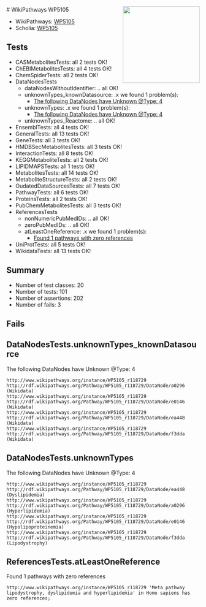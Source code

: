 <img style="float: right; width: 200px" src="https://upload.wikimedia.org/wikipedia/commons/thumb/8/83/Wplogo_with_text_500.png/640px-Wplogo_with_text_500.png" />
# WikiPathways WP5105

* WikiPathways: [WP5105](https://new.wikipathways.org/pathways/WP5105)
* Scholia: [WP5105](https://scholia.toolforge.org/wikipathways/WP5105)
## Tests
* CASMetabolitesTests: all 2 tests OK!
* ChEBIMetabolitesTests: all 4 tests OK!
* ChemSpiderTests: all 2 tests OK!
* DataNodesTests
    * dataNodesWithoutIdentifier: .. all OK!
    * unknownTypes_knownDatasource: .x we found 1 problem(s):
        * [The following DataNodes have Unknown @Type: 4](#904516d9)
    * unknownTypes: .x we found 1 problem(s):
        * [The following DataNodes have Unknown @Type: 4](#839973e2)
    * unknownTypes_Reactome: .. all OK!
* EnsemblTests: all 4 tests OK!
* GeneralTests: all 13 tests OK!
* GeneTests: all 3 tests OK!
* HMDBSecMetabolitesTests: all 3 tests OK!
* InteractionTests: all 8 tests OK!
* KEGGMetaboliteTests: all 2 tests OK!
* LIPIDMAPSTests: all 1 tests OK!
* MetabolitesTests: all 14 tests OK!
* MetaboliteStructureTests: all 2 tests OK!
* OudatedDataSourcesTests: all 7 tests OK!
* PathwayTests: all 6 tests OK!
* ProteinsTests: all 2 tests OK!
* PubChemMetabolitesTests: all 3 tests OK!
* ReferencesTests
    * nonNumericPubMedIDs: .. all OK!
    * zeroPubMedIDs: .. all OK!
    * atLeastOneReference: .x we found 1 problem(s):
        * [Found 1 pathways with zero references](#35eb778e)
* UniProtTests: all 5 tests OK!
* WikidataTests: all 13 tests OK!


## Summary

* Number of test classes: 20
* Number of tests: 101
* Number of assertions: 202
* Number of fails: 3

## Fails

<a name="904516d9" />

## DataNodesTests.unknownTypes_knownDatasource

The following DataNodes have Unknown @Type: 4
```
http://www.wikipathways.org/instance/WP5105_r118729 http://rdf.wikipathways.org/Pathway/WP5105_r118729/DataNode/a0296 (Wikidata)
http://www.wikipathways.org/instance/WP5105_r118729 http://rdf.wikipathways.org/Pathway/WP5105_r118729/DataNode/e0146 (Wikidata)
http://www.wikipathways.org/instance/WP5105_r118729 http://rdf.wikipathways.org/Pathway/WP5105_r118729/DataNode/ea448 (Wikidata)
http://www.wikipathways.org/instance/WP5105_r118729 http://rdf.wikipathways.org/Pathway/WP5105_r118729/DataNode/f3dda (Wikidata)
```

<a name="839973e2" />

## DataNodesTests.unknownTypes

The following DataNodes have Unknown @Type: 4
```
http://www.wikipathways.org/instance/WP5105_r118729 http://rdf.wikipathways.org/Pathway/WP5105_r118729/DataNode/ea448 (Dyslipidemia)
http://www.wikipathways.org/instance/WP5105_r118729 http://rdf.wikipathways.org/Pathway/WP5105_r118729/DataNode/a0296 (Hyperlipidemia)
http://www.wikipathways.org/instance/WP5105_r118729 http://rdf.wikipathways.org/Pathway/WP5105_r118729/DataNode/e0146 (Hypolipoproteinemia)
http://www.wikipathways.org/instance/WP5105_r118729 http://rdf.wikipathways.org/Pathway/WP5105_r118729/DataNode/f3dda (Lipodystrophy)
```

<a name="35eb778e" />

## ReferencesTests.atLeastOneReference

Found 1 pathways with zero references
```
http://www.wikipathways.org/instance/WP5105_r118729 'Meta pathway lipodystrophy, dyslipidemia and hyperlipidemia' in Homo sapiens has zero references; 
```

